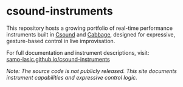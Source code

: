 # csound-instruments

This repository hosts a growing portfolio of real-time performance instruments built in [Csound](https://csound.com/) and [Cabbage](https://cabbageaudio.com/), designed for expressive, gesture-based control in live improvisation.

For full documentation and instrument descriptions, visit:  
[samo-lasic.github.io/csound-instruments](https://samo-lasic.github.io/csound-instruments/)

_Note: The source code is not publicly released. This site documents instrument capabilities and expressive control logic._
